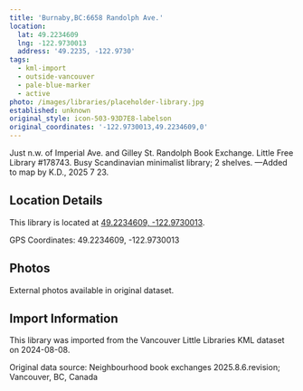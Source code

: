 ```yaml
---
title: 'Burnaby,BC:6658 Randolph Ave.'
location:
  lat: 49.2234609
  lng: -122.9730013
  address: '49.2235, -122.9730'
tags:
  - kml-import
  - outside-vancouver
  - pale-blue-marker
  - active
photo: /images/libraries/placeholder-library.jpg
established: unknown
original_style: icon-503-93D7E8-labelson
original_coordinates: '-122.9730013,49.2234609,0'
---
```

Just n.w. of Imperial Ave. and Gilley St.
Randolph Book Exchange.
Little Free Library #178743.
Busy Scandinavian minimalist library; 2 shelves.
—Added to map by K.D., 2025 7 23.

## Location Details

This library is located at [49.2234609, -122.9730013](https://www.google.com/maps?q=49.2234609,-122.9730013).

GPS Coordinates: 49.2234609, -122.9730013

## Photos

External photos available in original dataset.

## Import Information

This library was imported from the Vancouver Little Libraries KML dataset on 2024-08-08.

Original data source: Neighbourhood book exchanges 2025.8.6.revision; Vancouver, BC, Canada
